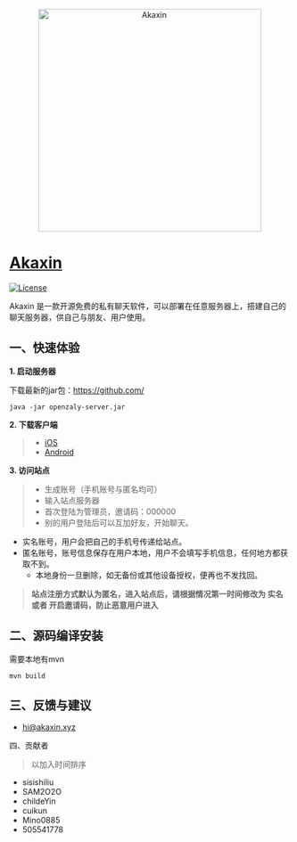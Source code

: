 

<p align="center">
  <a href="https://www.akaxin.com/">
    <img
      alt="Akaxin"
      src="https://avatars3.githubusercontent.com/u/32624098?s=200&v=4"
      width="400"
    />
  </a>
</p>

[Akaxin](https://www.akaxin.com)
====

[![License](https://img.shields.io/badge/license-apache2-blue.svg)](LICENSE)

Akaxin 是一款开源免费的私有聊天软件，可以部署在任意服务器上，搭建自己的聊天服务器，供自己与朋友、用户使用。


一、快速体验
----

**1. 启动服务器**

下载最新的jar包：https://github.com/

```
java -jar openzaly-server.jar
```

**2. 下载客户端**

> * [iOS](https://itunes.apple.com/cn/app/%E9%98%BF%E5%8D%A1%E4%BF%A1/id1346971087?mt=8)
> * [Android](https://www.akaxin.com)

**3. 访问站点**

> * 生成账号（手机账号与匿名均可）
> * 输入站点服务器
> * 首次登陆为管理员，邀请码：000000
> * 别的用户登陆后可以互加好友，开始聊天。

* 实名账号，用户会把自己的手机号传递给站点。
* 匿名账号，账号信息保存在用户本地，用户不会填写手机信息，任何地方都获取不到。
    * 本地身份一旦删除，如无备份或其他设备授权，便再也不发找回。

> **站点注册方式默认为匿名，进入站点后，请根据情况第一时间修改为 实名 或者 开启邀请码，防止恶意用户进入**


二、源码编译安装
----

需要本地有mvn

```
mvn build

```


三、反馈与建议
----

* hi@akaxin.xyz


四、贡献者

> 以加入时间排序

* sisishiliu
* SAM2O2O
* childeYin
* cuikun
* Mino0885
* 505541778
